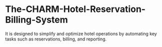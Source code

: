 # The-CHARM-Hotel-Reservation-Billing-System
It is designed to simplify and optimize hotel operations by automating key tasks such as reservations, billing, and reporting. 

